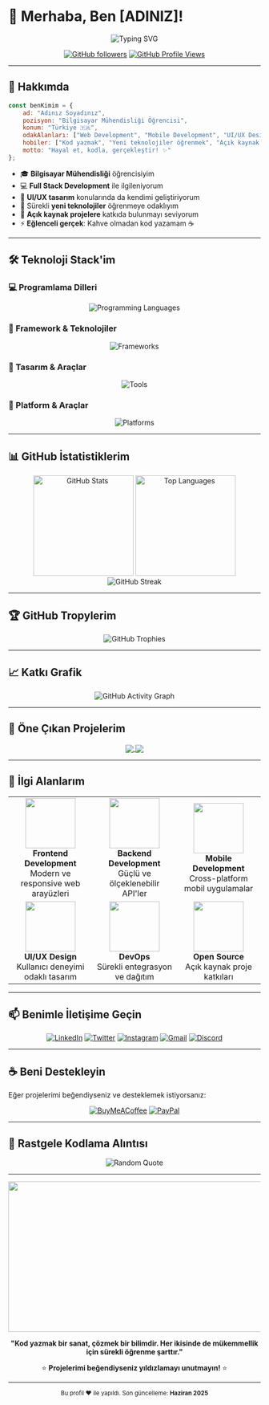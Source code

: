 # 👋 Merhaba, Ben [ADINIZ]!

<div align="center">
  <img src="https://readme-typing-svg.herokuapp.com?font=Fira+Code&size=30&duration=3000&pause=1000&color=36BCF7&background=FFFFFF00&center=true&vCenter=true&width=600&lines=Bilgisayar+M%C3%BChendisli%C4%9Fi+%C3%96%C4%9Frencisi;Full+Stack+Developer;%E2%9C%A8+Kod+ile+Hayal+Kuruyorum+%E2%9C%A8" alt="Typing SVG" />
</div>

<div align="center">
  
[![GitHub followers](https://img.shields.io/github/followers/KULLANICI_ADINIZ?label=Takipçiler&style=social)](https://github.com/KULLANICI_ADINIZ)
[![GitHub Profile Views](https://komarev.com/ghpvc/?username=KULLANICI_ADINIZ&color=36BCF7&style=flat-square&label=Profil+Görüntülenme)](https://github.com/KULLANICI_ADINIZ)

</div>

---

## 🚀 Hakkımda

```javascript
const benKimim = {
    ad: "Adınız Soyadınız",
    pozisyon: "Bilgisayar Mühendisliği Öğrencisi",
    konum: "Türkiye 🇹🇷",
    odakAlanları: ["Web Development", "Mobile Development", "UI/UX Design"],
    hobiler: ["Kod yazmak", "Yeni teknolojiler öğrenmek", "Açık kaynak projelere katkı"],
    motto: "Hayal et, kodla, gerçekleştir! ✨"
};
```

- 🎓 **Bilgisayar Mühendisliği** öğrencisiyim
- 💻 **Full Stack Development** ile ilgileniyorum
- 🎨 **UI/UX tasarım** konularında da kendimi geliştiriyorum
- 🌱 Sürekli **yeni teknolojiler** öğrenmeye odaklıyım
- 🤝 **Açık kaynak projelere** katkıda bulunmayı seviyorum
- ⚡ **Eğlenceli gerçek**: Kahve olmadan kod yazamam ☕

---

## 🛠️ Teknoloji Stack'im

### 💻 Programlama Dilleri
<div align="center">
  <img src="https://skillicons.dev/icons?i=cs,html,css,js" alt="Programming Languages" />
</div>

### 🚀 Framework & Teknolojiler
<div align="center">
  <img src="https://skillicons.dev/icons?i=dotnet,flutter,react,nodejs" alt="Frameworks" />
</div>

### 🎨 Tasarım & Araçlar
<div align="center">
  <img src="https://skillicons.dev/icons?i=figma,git,github,vscode" alt="Tools" />
</div>

### 📱 Platform & Araçlar
<div align="center">
  <img src="https://skillicons.dev/icons?i=android,windows,linux,docker" alt="Platforms" />
</div>

---

## 📊 GitHub İstatistiklerim

<div align="center">
  <img height="200" src="https://github-readme-stats.vercel.app/api?username=KULLANICI_ADINIZ&show_icons=true&theme=tokyonight&hide_border=true&bg_color=0D1117&title_color=36BCF7&icon_color=36BCF7&text_color=ffffff" alt="GitHub Stats" />
  <img height="200" src="https://github-readme-stats.vercel.app/api/top-langs/?username=KULLANICI_ADINIZ&layout=compact&theme=tokyonight&hide_border=true&bg_color=0D1117&title_color=36BCF7&text_color=ffffff" alt="Top Languages" />
</div>

<div align="center">
  <img src="https://streak-stats.demolab.com/?user=KULLANICI_ADINIZ&theme=tokyonight&hide_border=true&background=0D1117&ring=36BCF7&fire=36BCF7&currStreakLabel=36BCF7" alt="GitHub Streak" />
</div>

---

## 🏆 GitHub Tropylerim

<div align="center">
  <img src="https://github-profile-trophy.vercel.app/?username=KULLANICI_ADINIZ&theme=tokyonight&row=1&column=6&margin-h=8&margin-w=8&no-bg=true&no-frame=true&title=MultiLanguage,Repositories,Commits,PullRequest,Reviews,Issues" alt="GitHub Trophies" />
</div>

---

## 📈 Katkı Grafik

<div align="center">
  <img src="https://github-readme-activity-graph.vercel.app/graph?username=KULLANICI_ADINIZ&bg_color=0D1117&color=36BCF7&line=36BCF7&point=ffffff&area=true&hide_border=true" alt="GitHub Activity Graph" />
</div>

---

## 💼 Öne Çıkan Projelerim

<div align="center">
  <a href="https://github.com/KULLANICI_ADINIZ/REPO_ADI">
    <img align="center" src="https://github-readme-stats.vercel.app/api/pin/?username=KULLANICI_ADINIZ&repo=REPO_ADI&theme=tokyonight&hide_border=true&bg_color=0D1117&title_color=36BCF7&icon_color=36BCF7&text_color=ffffff" />
  </a>
  <a href="https://github.com/KULLANICI_ADINIZ/REPO_ADI_2">
    <img align="center" src="https://github-readme-stats.vercel.app/api/pin/?username=KULLANICI_ADINIZ&repo=REPO_ADI_2&theme=tokyonight&hide_border=true&bg_color=0D1117&title_color=36BCF7&icon_color=36BCF7&text_color=ffffff" />
  </a>
</div>

---

## 🌟 İlgi Alanlarım

<table align="center">
<tr>
<td align="center" width="200">
<img src="https://media.giphy.com/media/SWoSkN6DxTszqIKEqv/giphy.gif" width="100" height="100"/>
<br><strong>Frontend Development</strong>
<br>Modern ve responsive web arayüzleri
</td>
<td align="center" width="200">
<img src="https://media.giphy.com/media/ln7z2eWriiQAllfVcn/giphy.gif" width="100" height="100"/>
<br><strong>Backend Development</strong>
<br>Güçlü ve ölçeklenebilir API'ler
</td>
<td align="center" width="200">
<img src="https://media.giphy.com/media/IdyAQJVN2kVPNUrojM/giphy.gif" width="100" height="100"/>
<br><strong>Mobile Development</strong>
<br>Cross-platform mobil uygulamalar
</td>
</tr>
<tr>
<td align="center" width="200">
<img src="https://media.giphy.com/media/UQDSBzfyiBKvgFcSTw/giphy.gif" width="100" height="100"/>
<br><strong>UI/UX Design</strong>
<br>Kullanıcı deneyimi odaklı tasarım
</td>
<td align="center" width="200">
<img src="https://media.giphy.com/media/kH1DBkPNyZPOk0BxrM/giphy.gif" width="100" height="100"/>
<br><strong>DevOps</strong>
<br>Sürekli entegrasyon ve dağıtım
</td>
<td align="center" width="200">
<img src="https://media.giphy.com/media/LMt9638dO8dftAjtco/giphy.gif" width="100" height="100"/>
<br><strong>Open Source</strong>
<br>Açık kaynak proje katkıları
</td>
</tr>
</table>

---

## 📫 Benimle İletişime Geçin

<div align="center">
  
[![LinkedIn](https://img.shields.io/badge/LinkedIn-0077B5?style=for-the-badge&logo=linkedin&logoColor=white)](https://linkedin.com/in/PROFIL_ADINIZ)
[![Twitter](https://img.shields.io/badge/Twitter-1DA1F2?style=for-the-badge&logo=twitter&logoColor=white)](https://twitter.com/KULLANICI_ADINIZ)
[![Instagram](https://img.shields.io/badge/Instagram-E4405F?style=for-the-badge&logo=instagram&logoColor=white)](https://instagram.com/KULLANICI_ADINIZ)
[![Gmail](https://img.shields.io/badge/Gmail-D14836?style=for-the-badge&logo=gmail&logoColor=white)](mailto:MAILINIZ@gmail.com)
[![Discord](https://img.shields.io/badge/Discord-7289DA?style=for-the-badge&logo=discord&logoColor=white)](https://discord.gg/KULLANICI_ADINIZ)

</div>

---

## ☕ Beni Destekleyin

Eğer projelerimi beğendiyseniz ve desteklemek istiyorsanız:

<div align="center">
  
[![BuyMeACoffee](https://img.shields.io/badge/Buy%20Me%20a%20Coffee-ffdd00?style=for-the-badge&logo=buy-me-a-coffee&logoColor=black)](https://buymeacoffee.com/KULLANICI_ADINIZ)
[![PayPal](https://img.shields.io/badge/PayPal-00457C?style=for-the-badge&logo=paypal&logoColor=white)](https://paypal.me/KULLANICI_ADINIZ)

</div>

---

## 💭 Rastgele Kodlama Alıntısı

<div align="center">
  <img src="https://quotes-github-readme.vercel.app/api?type=horizontal&theme=tokyonight" alt="Random Quote" />
</div>

---

<div align="center">
  <img src="https://media.giphy.com/media/dWesBcTLavkZuG35MI/giphy.gif" width="600" height="300"/>
</div>

<div align="center">
  
**"Kod yazmak bir sanat, çözmek bir bilimdir. Her ikisinde de mükemmellik için sürekli öğrenme şarttır."** 

⭐ **Projelerimi beğendiyseniz yıldızlamayı unutmayın!** ⭐

</div>

---

<div align="center">
  <sub>Bu profil ❤️ ile yapıldı. Son güncelleme: <strong>Haziran 2025</strong></sub>
</div>
